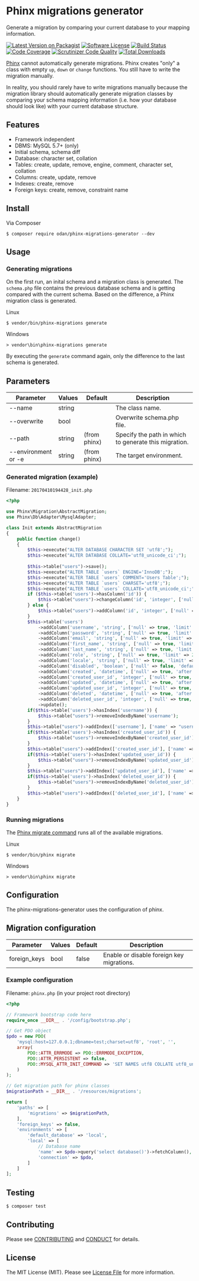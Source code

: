 # Phinx migrations generator

Generate a migration by comparing your current database to your mapping information.

[![Latest Version on Packagist](https://img.shields.io/github/release/odan/phinx-migrations-generator.svg)](https://packagist.org/packages/odan/phinx-migrations-generator)
[![Software License](https://img.shields.io/badge/license-MIT-brightgreen.svg)](LICENSE.md)
[![Build Status](https://travis-ci.org/odan/phinx-migrations-generator.svg?branch=master)](https://travis-ci.org/odan/phinx-migrations-generator)
[![Code Coverage](https://scrutinizer-ci.com/g/odan/phinx-migrations-generator/badges/coverage.png?b=master)](https://scrutinizer-ci.com/g/odan/phinx-migrations-generator/?branch=master)
[![Scrutinizer Code Quality](https://scrutinizer-ci.com/g/odan/phinx-migrations-generator/badges/quality-score.png?b=master)](https://scrutinizer-ci.com/g/odan/phinx-migrations-generator/?branch=master)
[![Total Downloads](https://img.shields.io/packagist/dt/odan/phinx-migrations-generator.svg)](https://packagist.org/packages/odan/phinx-migrations-generator/stats)


[Phinx](https://phinx.org/) cannot automatically generate migrations.
Phinx creates "only" a class with empty `up`, `down` or `change` functions. You still have to write the migration manually.

In reality, you should rarely have to write migrations manually because the migration library should automatically generate migration classes by comparing your schema mapping information (i.e. how your database should look like) with your current database structure.

## Features

* Framework independent
* DBMS: MySQL 5.7+ (only)
* Initial schema, schema diff
* Database: character set, collation
* Tables: create, update, remove, engine, comment, character set, collation
* Columns: create, update, remove
* Indexes: create, remove
* Foreign keys: create, remove, constraint name

## Install

Via Composer

```
$ composer require odan/phinx-migrations-generator --dev
```

## Usage

### Generating migrations

On the first run, an inital schema and a migration class is generated.
The `schema.php` file contains the previous database schema and is getting compared with the current schema.
Based on the difference, a Phinx migration class is generated.

Linux
```
$ vendor/bin/phinx-migrations generate
```

Windows
```
> vendor\bin\phinx-migrations generate
```

By executing the `generate` command again, only the difference to the last schema is generated.

## Parameters

Parameter | Values | Default | Description
--- | --- | --- | ---
--name | string | | The class name.
--overwrite | bool |  | Overwrite schema.php file.
--path <path> | string | (from phinx) | Specify the path in which to generate this migration.
--environment or -e | string | (from phinx) | The target environment.

### Generated migration (example)

Filename: `20170410194428_init.php`

```php
<?php

use Phinx\Migration\AbstractMigration;
use Phinx\Db\Adapter\MysqlAdapter;

class Init extends AbstractMigration
{
    public function change()
    {
        $this->execute("ALTER DATABASE CHARACTER SET 'utf8';");
        $this->execute("ALTER DATABASE COLLATE='utf8_unicode_ci';");
        
        $this->table("users")->save();
        $this->execute("ALTER TABLE `users` ENGINE='InnoDB';");
        $this->execute("ALTER TABLE `users` COMMENT='Users Table';");
        $this->execute("ALTER TABLE `users` CHARSET='utf8';");
        $this->execute("ALTER TABLE `users` COLLATE='utf8_unicode_ci';");
        if ($this->table('users')->hasColumn('id')) {
            $this->table("users")->changeColumn('id', 'integer', ['null' => false, 'limit' => MysqlAdapter::INT_REGULAR, 'precision' => 10, 'identity' => 'enable'])->update();
        } else {
            $this->table("users")->addColumn('id', 'integer', ['null' => false, 'limit' => MysqlAdapter::INT_REGULAR, 'precision' => 10, 'identity' => 'enable'])->update();
        }
        $this->table('users')
            ->addColumn('username', 'string', ['null' => true, 'limit' => 255, 'collation' => "utf8_unicode_ci", 'encoding' => "utf8", 'after' => 'id'])
            ->addColumn('password', 'string', ['null' => true, 'limit' => 255, 'collation' => "utf8_unicode_ci", 'encoding' => "utf8", 'after' => 'username'])
            ->addColumn('email', 'string', ['null' => true, 'limit' => 255, 'collation' => "utf8_unicode_ci", 'encoding' => "utf8", 'after' => 'password'])
            ->addColumn('first_name', 'string', ['null' => true, 'limit' => 255, 'collation' => "utf8_unicode_ci", 'encoding' => "utf8", 'after' => 'email'])
            ->addColumn('last_name', 'string', ['null' => true, 'limit' => 255, 'collation' => "utf8_unicode_ci", 'encoding' => "utf8", 'after' => 'first_name'])
            ->addColumn('role', 'string', ['null' => true, 'limit' => 255, 'collation' => "utf8_unicode_ci", 'encoding' => "utf8", 'after' => 'last_name'])
            ->addColumn('locale', 'string', ['null' => true, 'limit' => 255, 'collation' => "utf8_unicode_ci", 'encoding' => "utf8", 'after' => 'role'])
            ->addColumn('disabled', 'boolean', ['null' => false, 'default' => '0', 'limit' => MysqlAdapter::INT_TINY, 'precision' => 3, 'after' => 'locale'])
            ->addColumn('created', 'datetime', ['null' => true, 'after' => 'disabled'])
            ->addColumn('created_user_id', 'integer', ['null' => true, 'limit' => MysqlAdapter::INT_REGULAR, 'precision' => 10, 'after' => 'created'])
            ->addColumn('updated', 'datetime', ['null' => true, 'after' => 'created_user_id'])
            ->addColumn('updated_user_id', 'integer', ['null' => true, 'limit' => MysqlAdapter::INT_REGULAR, 'precision' => 10, 'after' => 'updated'])
            ->addColumn('deleted', 'datetime', ['null' => true, 'after' => 'updated_user_id'])
            ->addColumn('deleted_user_id', 'integer', ['null' => true, 'limit' => MysqlAdapter::INT_REGULAR, 'precision' => 10, 'after' => 'deleted'])
            ->update();
        if($this->table('users')->hasIndex('username')) {
            $this->table("users")->removeIndexByName('username');
        }
        $this->table("users")->addIndex(['username'], ['name' => "username", 'unique' => true])->save();
        if($this->table('users')->hasIndex('created_user_id')) {
            $this->table("users")->removeIndexByName('created_user_id');
        }
        $this->table("users")->addIndex(['created_user_id'], ['name' => "created_user_id", 'unique' => false])->save();
        if($this->table('users')->hasIndex('updated_user_id')) {
            $this->table("users")->removeIndexByName('updated_user_id');
        }
        $this->table("users")->addIndex(['updated_user_id'], ['name' => "updated_user_id", 'unique' => false])->save();
        if($this->table('users')->hasIndex('deleted_user_id')) {
            $this->table("users")->removeIndexByName('deleted_user_id');
        }
        $this->table("users")->addIndex(['deleted_user_id'], ['name' => "deleted_user_id", 'unique' => false])->save();
    }
}
```


### Running migrations

The [Phinx migrate command](http://docs.phinx.org/en/latest/commands.html#the-migrate-command) runs all of the available migrations.

Linux
```
$ vendor/bin/phinx migrate
```

Windows
```
> vendor\bin\phinx migrate
```

## Configuration

The phinx-migrations-generator uses the configuration of phinx.

## Migration configuration

Parameter | Values | Default | Description
--- | --- | --- | ---
foreign_keys | bool | false | Enable or disable foreign key migrations.

### Example configuration

Filename: `phinx.php` (in your project root directory)

```php
<?php

// Framework bootstrap code here
require_once __DIR__ . '/config/bootstrap.php';

// Get PDO object
$pdo = new PDO(
    'mysql:host=127.0.0.1;dbname=test;charset=utf8', 'root', '',
    array(
        PDO::ATTR_ERRMODE => PDO::ERRMODE_EXCEPTION,
        PDO::ATTR_PERSISTENT => false,
        PDO::MYSQL_ATTR_INIT_COMMAND => 'SET NAMES utf8 COLLATE utf8_unicode_ci',
    )
);

// Get migration path for phinx classes
$migrationPath = __DIR__ . '/resources/migrations';

return [
    'paths' => [
        'migrations' => $migrationPath,
    ],
    'foreign_keys' => false,
    'environments' => [
        'default_database' => 'local',
        'local' => [
            // Database name
            'name' => $pdo->query('select database()')->fetchColumn(),
            'connection' => $pdo,
        ]
    ]
];
```

## Testing

```bash
$ composer test
```

## Contributing

Please see [CONTRIBUTING](CONTRIBUTING.md) and [CONDUCT](CONDUCT.md) for details.

## License

The MIT License (MIT). Please see [License File](LICENSE.md) for more information.
